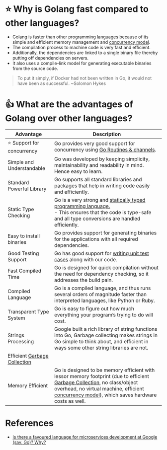 # :star: Why is Golang fast compared to other languages?
- Golang is faster than other programming languages because of its simple and efficient memory management and [concurrency model](../ConcurrencyGoRoutines).
- The compilation process to machine code is very fast and efficient.
- Additionally, the dependencies are linked to a single binary file thereby putting off dependencies on servers.
- It also uses a compile-link model for generating executable binaries from the source code.

> To put it simply, if Docker had not been written in Go, it would not have been as successful. ~Solomon Hykes

# :+1: What are the advantages of Golang over other languages?

| Advantage                                           | Description                                                                                                                                                                                                                                                                           |
|-----------------------------------------------------|---------------------------------------------------------------------------------------------------------------------------------------------------------------------------------------------------------------------------------------------------------------------------------------|
| :star: Support for concurrency                      | Go provides very good support for concurrency using [Go Routines & channels](../ConcurrencyGoRoutines/readme.md).                                                                                                                                                                     |
| Simple and Understandable                           | Go was developed by keeping simplicity, maintainability and readability in mind. Hence easy to learn.                                                                                                                                                                                 |
| Standard Powerful Library                           | Go supports all standard libraries and packages that help in writing code easily and efficiently.                                                                                                                                                                                     |
| Static Type Checking                                | Go is a very strong and [statically typed programming language.](../OOPs/TypesGo.md)<br/>- This ensures that the code is type-safe and all type conversions are handled efficiently.                                                                                                  |
| Easy to install binaries                            | Go provides support for generating binaries for the applications with all required dependencies.                                                                                                                                                                                      |
| Good Testing Support                                | Go has good support for [writing unit test cases](../Testing/Readme.md) along with our code.                                                                                                                                                                                          |
| Fast Compiled Time                                  | Go is designed for quick compilation without the need for dependency checking, so it addresses the build pain.                                                                                                                                                                        |
| Compiled Language                                   | Go is a compiled language, and thus runs several orders of magnitude faster than interpreted languages, like Python or Ruby.                                                                                                                                                          |
| Transparent Type System                             | Go is easy to figure out how much everything your program’s trying to do will cost.                                                                                                                                                                                                   |
| Strings Processing                                  | Google built a rich library of string functions into Go, Garbage collecting makes strings in Go simple to think about, and efficient in ways some other string libraries are not.                                                                                                     |
| Efficient [Garbage Collection](../GarbageCollector) |                                                                                                                                                                                                                                                                                       |
| Memory Efficient                                    | Go is designed to be memory efficient with lessor memory footprint (due to efficient [Garbage Collection](../GarbageCollector), no class/object overhead, no virtual machine, efficient [concurrency model](../ConcurrencyGoRoutines/readme.md)), which saves hardware costs as well. |


# References
- [Is there a favoured language for microservices development at Google (say, Go)? Why?](https://www.quora.com/Is-there-a-favoured-language-for-microservices-development-at-Google-say-Go-Why)